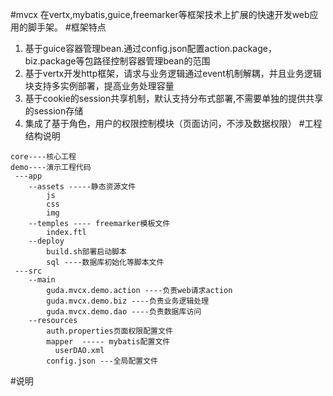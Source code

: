 #mvcx
在vertx,mybatis,guice,freemarker等框架技术上扩展的快速开发web应用的脚手架。
#框架特点
 1. 基于guice容器管理bean.通过config.json配置action.package，biz.package等包路径控制容器管理bean的范围
 2. 基于vertx开发http框架，请求与业务逻辑通过event机制解耦，并且业务逻辑块支持多实例部署，提高业务处理容量
 3. 基于cookie的session共享机制，默认支持分布式部署,不需要单独的提供共享的session存储
 4. 集成了基于角色，用户的权限控制模块（页面访问，不涉及数据权限）
#工程结构说明
```
core----核心工程
demo----演示工程代码
 ---app
    --assets -----静态资源文件
        js
        css
        img
    --temples ---- freemarker模板文件
        index.ftl
    --deploy
        build.sh部署启动脚本
        sql ----数据库初始化等脚本文件
 ---src
    --main
        guda.mvcx.demo.action ----负责web请求action
        guda.mvcx.demo.biz ----负责业务逻辑处理
        guda.mvcx.demo.dao ----负责数据库访问
    --resources
        auth.properties页面权限配置文件
        mapper  ----- mybatis配置文件
          userDAO.xml
        config.json ---全局配置文件
```
#说明
  
          